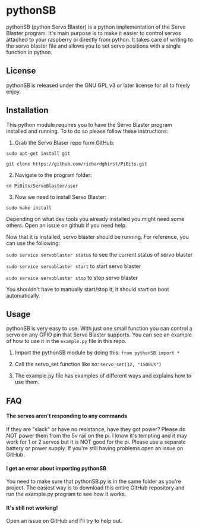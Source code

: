 # pythonSB
pythonSB (python Servo Blaster) is a python implementation of the Servo Blaster program.  It's main purpose is to make it easier to control servos attached to your raspberry pi directly from python.  It takes care of writing to the servo blaster file and allows you to set servo positions with a single function in python.

## License
pythonSB is released under the GNU GPL v3 or later license for all to freely enjoy.

## Installation
This python module requires you to have the Servo Blaster program installed and running.
To to do so please follow these instructions:

1) Grab the Servo Blaser repo form GitHub:

```sudo apt-get install git```

```git clone https://github.com/richardghirst/PiBits.git```

2) Navigate to the program folder:

```cd PiBits/ServoBlaster/user```

3) Now we need to install Servo Blaster:

```sudo make install```

Depending on what dev tools you already installed you might need some others.  Open an issue on github if you need help.

Now that it is installed, servo blaster should be running.  For reference, you can use the following:

```sudo service servoblaster status``` to see the current status of servo blaster

```sudo service servoblaster start``` to start servo blaster

```sudo service servoblaster stop``` to stop servo blaster

You shouldn't have to manually start/stop it, it should start on boot automatically.

## Usage
pythonSB is very easy to use.  With just one small function you can control a servo on any GPIO pin that Servo Blaster supports.  You can see an example of how to use it in the ```example.py``` file in this repo.

1) Import the pythonSB module by doing this:
```from pythonSB import *```

2) Call the servo_set function like so:
```servo_set(12, "1500us")```

3) The example.py file has examples of different ways and explains how to use them.

## FAQ
#### The servos aren't responding to any commands
If they are "slack" or have no resistance, have they got power?  Please do NOT power them from the 5v rail on the pi.  I know it's tempting and it may work for 1 or 2 servos but it is NOT good for the pi.  Please use a separate battery or power supply.  If you're still having problems open an issue on GitHub.

#### I get an error about importing pythonSB
You need to make sure that pythonSB.py is in the same folder as you're project.  The easiest way is to download this entire GitHub repository and run the example.py program to see how it works.  

#### It's still not working!
Open an issue on GitHub and I'll try to help out.
